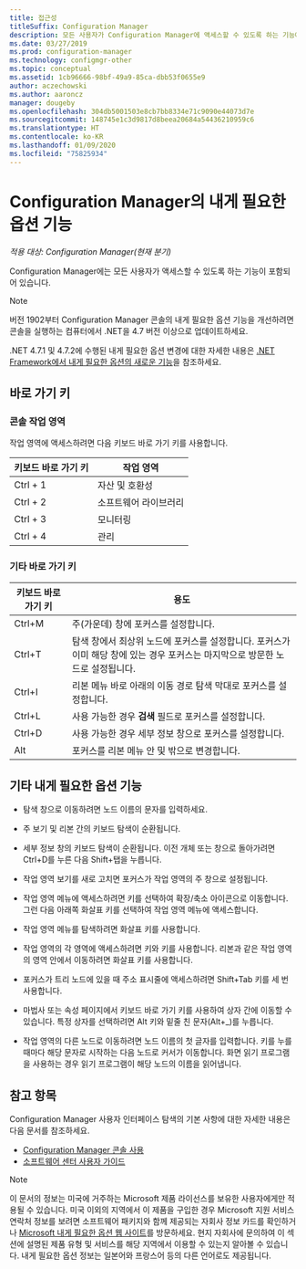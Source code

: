 ```yaml
---
title: 접근성
titleSuffix: Configuration Manager
description: 모든 사용자가 Configuration Manager에 액세스할 수 있도록 하는 기능에 대해 알아봅니다.
ms.date: 03/27/2019
ms.prod: configuration-manager
ms.technology: configmgr-other
ms.topic: conceptual
ms.assetid: 1cb96666-98bf-49a9-85ca-dbb53f0655e9
author: aczechowski
ms.author: aaroncz
manager: dougeby
ms.openlocfilehash: 304db5001503e8cb7bb8334e71c9090e44073d7e
ms.sourcegitcommit: 148745e1c3d9817d8beea20684a54436210959c6
ms.translationtype: HT
ms.contentlocale: ko-KR
ms.lasthandoff: 01/09/2020
ms.locfileid: "75825934"
---
```

# <a name="accessibility-features-in-configuration-manager"></a>Configuration Manager의 내게 필요한 옵션 기능

*적용 대상: Configuration Manager(현재 분기)*


Configuration Manager에는 모든 사용자가 액세스할 수 있도록 하는 기능이 포함되어 있습니다.

> [!Note]  
> 버전 1902부터 Configuration Manager 콘솔의 내게 필요한 옵션 기능을 개선하려면 콘솔을 실행하는 컴퓨터에서 .NET을 4.7 버전 이상으로 업데이트하세요. <!-- SCCMDocs-pr issue #3228 -->  
> 
> .NET 4.7.1 및 4.7.2에 수행된 내게 필요한 옵션 변경에 대한 자세한 내용은 [.NET Framework에서 내게 필요한 옵션의 새로운 기능](https://docs.microsoft.com/dotnet/framework/whats-new/whats-new-in-accessibility)을 참조하세요.  



## <a name="keyboard-shortcuts"></a>바로 가기 키

### <a name="console-workspaces"></a>콘솔 작업 영역

작업 영역에 액세스하려면 다음 키보드 바로 가기 키를 사용합니다.  

|키보드 바로 가기 키| 작업 영역|
|--------|--------|  
|Ctrl + 1| 자산 및 호환성|
|Ctrl + 2|  소프트웨어 라이브러리|
|Ctrl + 3|  모니터링|
|Ctrl + 4|  관리|


### <a name="other-keyboard-shortcuts"></a>기타 바로 가기 키

|키보드 바로 가기 키|  용도|
|--------|--------|  
|Ctrl+M|주(가운데) 창에 포커스를 설정합니다.|
|Ctrl+T|탐색 창에서 최상위 노드에 포커스를 설정합니다. 포커스가 이미 해당 창에 있는 경우 포커스는 마지막으로 방문한 노드로 설정됩니다.|
|Ctrl+I|리본 메뉴 바로 아래의 이동 경로 탐색 막대로 포커스를 설정합니다.|
|Ctrl+L|사용 가능한 경우 **검색** 필드로 포커스를 설정합니다.|
|Ctrl+D|사용 가능한 경우 세부 정보 창으로 포커스를 설정합니다.|
|Alt     |포커스를 리본 메뉴 안 및 밖으로 변경합니다.|



## <a name="other-accessibility-features"></a>기타 내게 필요한 옵션 기능

- 탐색 창으로 이동하려면 노드 이름의 문자를 입력하세요.

- 주 보기 및 리본 간의 키보드 탐색이 순환됩니다.

- 세부 정보 창의 키보드 탐색이 순환됩니다. 이전 개체 또는 창으로 돌아가려면 Ctrl+D를 누른 다음 Shift+탭을 누릅니다.

- 작업 영역 보기를 새로 고치면 포커스가 작업 영역의 주 창으로 설정됩니다.

- 작업 영역 메뉴에 액세스하려면 키를 선택하여 확장/축소 아이콘으로 이동합니다. 그런 다음 아래쪽 화살표 키를 선택하여 작업 영역 메뉴에 액세스합니다.  

- 작업 영역 메뉴를 탐색하려면 화살표 키를 사용합니다.  

- 작업 영역의 각 영역에 액세스하려면  키와  키를 사용합니다. 리본과 같은 작업 영역의 영역 안에서 이동하려면 화살표 키를 사용합니다.  

- 포커스가 트리 노드에 있을 때 주소 표시줄에 액세스하려면 Shift+Tab 키를 세 번 사용합니다.  

- 마법사 또는 속성 페이지에서 키보드 바로 가기 키를 사용하여 상자 간에 이동할 수 있습니다. 특정 상자를 선택하려면 Alt 키와 밑줄 친 문자(Alt+_)를 누릅니다.     

- 작업 영역의 다른 노드로 이동하려면 노드 이름의 첫 글자를 입력합니다. 키를 누를 때마다 해당 문자로 시작하는 다음 노드로 커서가 이동합니다. 화면 읽기 프로그램을 사용하는 경우 읽기 프로그램이 해당 노드의 이름을 읽어냅니다.



## <a name="see-also"></a>참고 항목

Configuration Manager 사용자 인터페이스 탐색의 기본 사항에 대한 자세한 내용은 다음 문서를 참조하세요.
- [Configuration Manager 콘솔 사용](/sccm/core/servers/manage/admin-console)  
- [소프트웨어 센터 사용자 가이드](/sccm/core/understand/software-center)

> [!NOTE]  
> 이 문서의 정보는 미국에 거주하는 Microsoft 제품 라이선스를 보유한 사용자에게만 적용될 수 있습니다. 미국 이외의 지역에서 이 제품을 구입한 경우 Microsoft 지원 서비스 연락처 정보를 보려면 소프트웨어 패키지와 함께 제공되는 자회사 정보 카드를 확인하거나 [Microsoft 내게 필요한 옵션 웹 사이트](https://go.microsoft.com/fwlink/?LinkId=8431)를 방문하세요. 현지 자회사에 문의하여 이 섹션에 설명된 제품 유형 및 서비스를 해당 지역에서 이용할 수 있는지 알아볼 수 있습니다. 내게 필요한 옵션 정보는 일본어와 프랑스어 등의 다른 언어로도 제공됩니다.  

